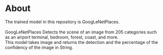 # About

The trained model in this repository is GoogLeNetPlaces.<br/>
<br/>
GoogLeNetPlaces Detects the scene of an image from 205 categories such as an airport terminal, bedroom, forest, coast, and more.
<br/>
This model takes image and returns the detection and the percentage of the confidency of the image in String. <br/>
<br/>
<br/>
